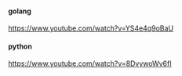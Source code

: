 #### golang
https://www.youtube.com/watch?v=YS4e4q9oBaU

#### python
https://www.youtube.com/watch?v=8DvywoWv6fI
